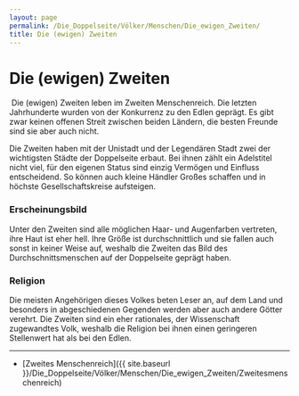 ```yaml
---
layout: page
permalink: /Die_Doppelseite/Völker/Menschen/Die_ewigen_Zweiten/
title: Die (ewigen) Zweiten
---
```


# Die (ewigen) Zweiten

<img alt="" src="{{ site.baseurl }}/assets/images/rassen/menschen-zweiter.jpg" />
Die (ewigen) Zweiten leben im Zweiten Menschenreich. Die letzten Jahrhunderte wurden von der Konkurrenz zu den Edlen geprägt. Es gibt zwar keinen offenen Streit zwischen beiden Ländern, die besten Freunde sind sie aber auch nicht.

Die Zweiten haben mit der Unistadt und der Legendären Stadt zwei der wichtigsten Städte der Doppelseite erbaut. Bei ihnen zählt ein Adelstitel nicht viel, für den eigenen Status sind einzig Vermögen und Einfluss entscheidend. So können auch kleine Händler Großes schaffen und in höchste Gesellschaftskreise aufsteigen.

### Erscheinungsbild

Unter den Zweiten sind alle möglichen Haar- und Augenfarben vertreten, ihre Haut ist eher hell. Ihre Größe ist durchschnittlich und sie fallen auch sonst in keiner Weise auf, weshalb die Zweiten das Bild des Durchschnittsmenschen auf der Doppelseite geprägt haben.

### Religion

Die meisten Angehörigen dieses Volkes beten Leser an, auf dem Land und besonders in abgeschiedenen Gegenden werden aber auch andere Götter verehrt. Die Zweiten sind ein eher rationales, der Wissenschaft zugewandtes Volk, weshalb die Religion bei ihnen einen geringeren Stellenwert hat als bei den Edlen.


***
- [Zweites Menschenreich]({{ site.baseurl }}/Die_Doppelseite/Völker/Menschen/Die_ewigen_Zweiten/Zweitesmenschenreich)

